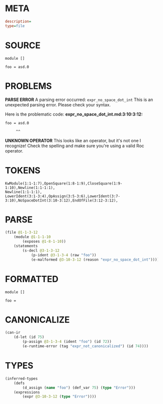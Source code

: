 # META
~~~ini
description=
type=file
~~~
# SOURCE
~~~roc
module []

foo = asd.0
~~~
# PROBLEMS
**PARSE ERROR**
A parsing error occurred: `expr_no_space_dot_int`
This is an unexpected parsing error. Please check your syntax.

Here is the problematic code:
**expr_no_space_dot_int.md:3:10:3:12:**
```roc
foo = asd.0
```
         ^^


**UNKNOWN OPERATOR**
This looks like an operator, but it's not one I recognize!
Check the spelling and make sure you're using a valid Roc operator.

# TOKENS
~~~zig
KwModule(1:1-1:7),OpenSquare(1:8-1:9),CloseSquare(1:9-1:10),Newline(1:1-1:1),
Newline(1:1-1:1),
LowerIdent(3:1-3:4),OpAssign(3:5-3:6),LowerIdent(3:7-3:10),NoSpaceDotInt(3:10-3:12),EndOfFile(3:12-3:12),
~~~
# PARSE
~~~clojure
(file @1-1-3-12
	(module @1-1-1-10
		(exposes @1-8-1-10))
	(statements
		(s-decl @3-1-3-12
			(p-ident @3-1-3-4 (raw "foo"))
			(e-malformed @3-10-3-12 (reason "expr_no_space_dot_int")))))
~~~
# FORMATTED
~~~roc
module []

foo = 
~~~
# CANONICALIZE
~~~clojure
(can-ir
	(d-let (id 75)
		(p-assign @3-1-3-4 (ident "foo") (id 72))
		(e-runtime-error (tag "expr_not_canonicalized") (id 74))))
~~~
# TYPES
~~~clojure
(inferred-types
	(defs
		(d_assign (name "foo") (def_var 75) (type "Error")))
	(expressions
		(expr @3-10-3-12 (type "Error"))))
~~~
